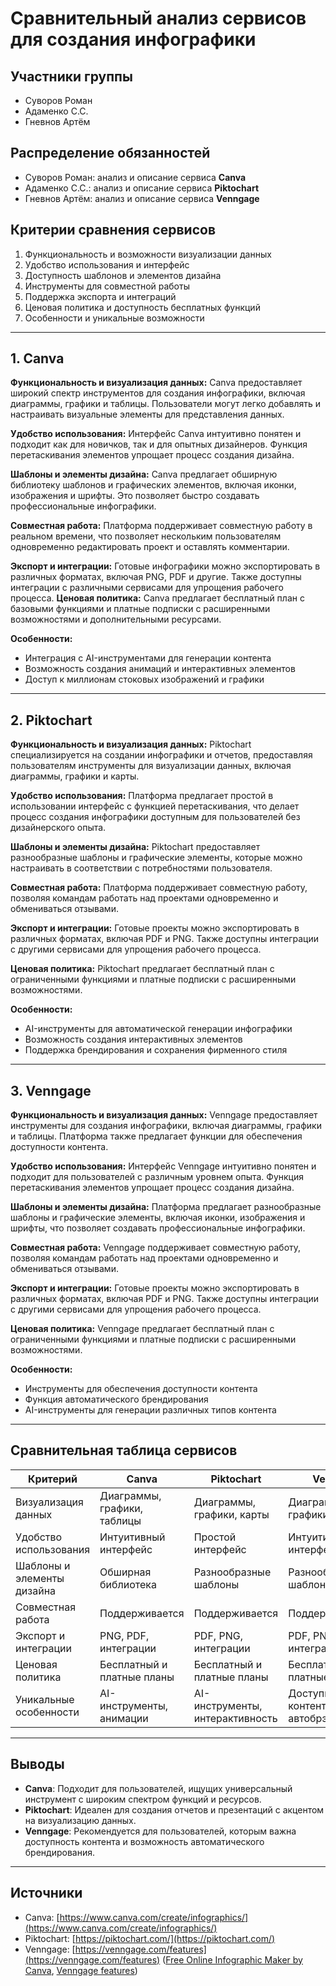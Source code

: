 # Сравнительный анализ сервисов для создания инфографики

## Участники группы
- Суворов Роман
- Адаменко С.С.
- Гневнов Артём

## Распределение обязанностей
- Суворов Роман: анализ и описание сервиса **Canva**
- Адаменко С.С.: анализ и описание сервиса **Piktochart**
- Гневнов Артём: анализ и описание сервиса **Venngage** 

## Критерии сравнения сервисов
1. Функциональность и возможности визуализации данных
2. Удобство использования и интерфейс
3. Доступность шаблонов и элементов дизайна
4. Инструменты для совместной работы
5. Поддержка экспорта и интеграций
6. Ценовая политика и доступность бесплатных функций
7. Особенности и уникальные возможности

---

## 1. Canva

**Функциональность и визуализация данных:**
Canva предоставляет широкий спектр инструментов для создания инфографики, включая диаграммы, графики и таблицы. Пользователи могут легко добавлять и настраивать визуальные элементы для представления данных. 

**Удобство использования:**
Интерфейс Canva интуитивно понятен и подходит как для новичков, так и для опытных дизайнеров. Функция перетаскивания элементов упрощает процесс создания дизайна.

**Шаблоны и элементы дизайна:**
Canva предлагает обширную библиотеку шаблонов и графических элементов, включая иконки, изображения и шрифты. Это позволяет быстро создавать профессиональные инфографики.

**Совместная работа:**
Платформа поддерживает совместную работу в реальном времени, что позволяет нескольким пользователям одновременно редактировать проект и оставлять комментарии. 

**Экспорт и интеграции:**
Готовые инфографики можно экспортировать в различных форматах, включая PNG, PDF и другие. Также доступны интеграции с различными сервисами для упрощения рабочего процесса.
**Ценовая политика:**
Canva предлагает бесплатный план с базовыми функциями и платные подписки с расширенными возможностями и дополнительными ресурсами. 

**Особенности:**
- Интеграция с AI-инструментами для генерации контента
- Возможность создания анимаций и интерактивных элементов
- Доступ к миллионам стоковых изображений и графики 

---

## 2. Piktochart

**Функциональность и визуализация данных:**
Piktochart специализируется на создании инфографики и отчетов, предоставляя пользователям инструменты для визуализации данных, включая диаграммы, графики и карты. 

**Удобство использования:**
Платформа предлагает простой в использовании интерфейс с функцией перетаскивания, что делает процесс создания инфографики доступным для пользователей без дизайнерского опыта. 

**Шаблоны и элементы дизайна:**
Piktochart предоставляет разнообразные шаблоны и графические элементы, которые можно настраивать в соответствии с потребностями пользователя.

**Совместная работа:**
Платформа поддерживает совместную работу, позволяя командам работать над проектами одновременно и обмениваться отзывами.

**Экспорт и интеграции:**
Готовые проекты можно экспортировать в различных форматах, включая PDF и PNG. Также доступны интеграции с другими сервисами для упрощения рабочего процесса.

**Ценовая политика:**
Piktochart предлагает бесплатный план с ограниченными функциями и платные подписки с расширенными возможностями.

**Особенности:**
- AI-инструменты для автоматической генерации инфографики
- Возможность создания интерактивных элементов
- Поддержка брендирования и сохранения фирменного стиля 

---

## 3. Venngage

**Функциональность и визуализация данных:**
Venngage предоставляет инструменты для создания инфографики, включая диаграммы, графики и таблицы. Платформа также предлагает функции для обеспечения доступности контента.

**Удобство использования:**
Интерфейс Venngage интуитивно понятен и подходит для пользователей с различным уровнем опыта. Функция перетаскивания элементов упрощает процесс создания дизайна.

**Шаблоны и элементы дизайна:**
Платформа предлагает разнообразные шаблоны и графические элементы, включая иконки, изображения и шрифты, что позволяет создавать профессиональные инфографики.

**Совместная работа:**
Venngage поддерживает совместную работу, позволяя командам работать над проектами одновременно и обмениваться отзывами.

**Экспорт и интеграции:**
Готовые проекты можно экспортировать в различных форматах, включая PDF и PNG. Также доступны интеграции с другими сервисами для упрощения рабочего процесса.

**Ценовая политика:**
Venngage предлагает бесплатный план с ограниченными функциями и платные подписки с расширенными возможностями.

**Особенности:**
- Инструменты для обеспечения доступности контента
- Функция автоматического брендирования
- AI-инструменты для генерации различных типов контента

---

## Сравнительная таблица сервисов

| Критерий                    | Canva                             | Piktochart                         | Venngage                           |
|-----------------------------|-----------------------------------|------------------------------------|------------------------------------|
| Визуализация данных         | Диаграммы, графики, таблицы       | Диаграммы, графики, карты          | Диаграммы, графики, таблицы        |
| Удобство использования      | Интуитивный интерфейс             | Простой интерфейс                  | Интуитивный интерфейс              |
| Шаблоны и элементы дизайна  | Обширная библиотека               | Разнообразные шаблоны              | Разнообразные шаблоны              |
| Совместная работа           | Поддерживается                    | Поддерживается                     | Поддерживается                     |
| Экспорт и интеграции        | PNG, PDF, интеграции              | PDF, PNG, интеграции               | PDF, PNG, интеграции               |
| Ценовая политика            | Бесплатный и платные планы        | Бесплатный и платные планы         | Бесплатный и платные планы         |
| Уникальные особенности      | AI-инструменты, анимации          | AI-инструменты, интерактивность    | Доступность контента, автобрэндирование | ([Piktochart](https://en.wikipedia.org/wiki/Piktochart?utm_source=chatgpt.com))

---

## Выводы
- **Canva**: Подходит для пользователей, ищущих универсальный инструмент с широким спектром функций и ресурсов.
- **Piktochart**: Идеален для создания отчетов и презентаций с акцентом на визуализацию данных.
- **Venngage**: Рекомендуется для пользователей, которым важна доступность контента и возможность автоматического брендирования.

---

## Источники
- Canva: [https://www.canva.com/create/infographics/](https://www.canva.com/create/infographics/)
- Piktochart: [https://piktochart.com/](https://piktochart.com/)
- Venngage: [https://venngage.com/features](https://venngage.com/features) ([Free Online Infographic Maker by Canva](https://www.canva.com/create/infographics/?utm_source=chatgpt.com), [Venngage features](https://venngage.com/features?utm_source=chatgpt.com))
